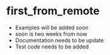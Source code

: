 # first_from_remote
* Examples will be added soon
* soon is two weeks from now 
* Documentation needs to be update
* Test code needs to be added

